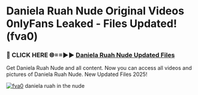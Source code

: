 # Daniela Ruah Nude Original Videos 0nlyFans Leaked - Files Updated! (fva0)

<h3>🔴 CLICK HERE 🌐==►► <a href="https://tinyurl.com/5h6xmrr3" rel="nofollow">Daniela Ruah Nude Updated Files</a></h3>

Get Daniela Ruah Nude and all content. Now you can access all videos and pictures of Daniela Ruah Nude. New Updated Files 2025!

[![fva0](https://i.imgur.com/KVD873Z.gif)](https://tinyurl.com/5h6xmrr3)
daniela ruah in the nude